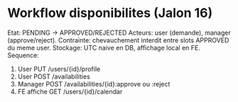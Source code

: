 # Workflow disponibilites (Jalon 16)

Etat: PENDING -> APPROVED/REJECTED
Acteurs: user (demande), manager (approve/reject).
Contrainte: chevauchement interdit entre slots APPROVED du meme user.
Stockage: UTC naive en DB, affichage local en FE.
Sequence:

1. User PUT /users/{id}/profile
2. User POST /availabilities
3. Manager POST /availabilities/{id}:approve ou :reject
4. FE affiche GET /users/{id}/calendar
